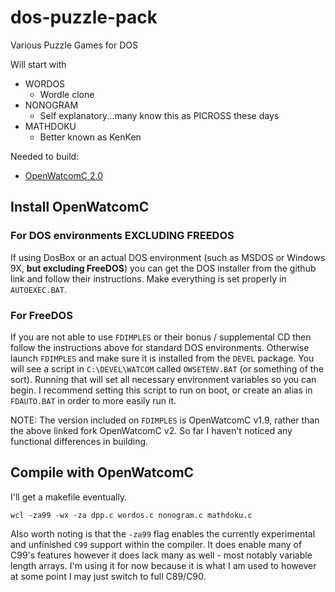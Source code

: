 # dos-puzzle-pack
Various Puzzle Games for DOS

Will start with

* WORDOS
    * Wordle clone
* NONOGRAM
    * Self explanatory...many know this as PICROSS these days
* MATHDOKU
    * Better known as KenKen

Needed to build:
* [OpenWatcomC 2.0](https://github.com/open-watcom/open-watcom-v2)

## Install OpenWatcomC

### For DOS environments EXCLUDING FREEDOS
If using DosBox or an actual DOS environment (such as MSDOS or Windows 9X, **but excluding FreeDOS**) you can get the DOS installer from the github link and follow their instructions. Make everything is set properly in `AUTOEXEC.BAT`.

### For FreeDOS
If you are not able to use `FDIMPLES` or their bonus / supplemental CD then follow the instructions above for standard DOS environments. Otherwise launch `FDIMPLES` and make sure it is installed from the `DEVEL` package. You will see a script in `C:\DEVEL\WATCOM` called `OWSETENV.BAT` (or something of the sort). Running that will set all necessary environment variables so you can begin. I recommend setting this script to run on boot, or create an alias in `FDAUTO.BAT` in order to more easily run it.

NOTE: The version included on `FDIMPLES` is OpenWatcomC v1.9, rather than the above linked fork OpenWatcomC v2. So far I haven't noticed any functional differences in building.

## Compile with OpenWatcomC
I'll get a makefile eventually.

`wcl -za99 -wx -za dpp.c wordos.c nonogram.c mathdoku.c`

Also worth noting is that the `-za99` flag enables the currently experimental and unfinished `C99` support within the compiler. It does enable many of C99's features however it does lack many as well - most notably variable length arrays. I'm using it for now because it is what I am used to however at some point I may just switch to full C89/C90.